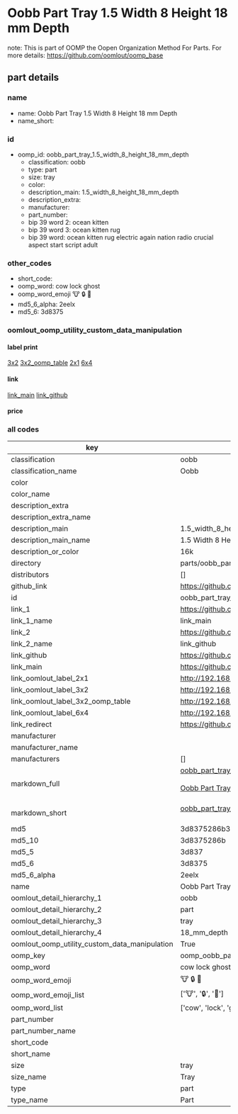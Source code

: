 # Oobb Part Tray 1.5 Width 8 Height 18 mm Depth  

note: This is part of OOMP the Oopen Organization Method For Parts. For more details: https://github.com/oomlout/oomp_base

##  part details
  







### name
* name: Oobb Part Tray 1.5 Width 8 Height 18 mm Depth
* name_short: 
### id
* oomp_id: oobb_part_tray_1.5_width_8_height_18_mm_depth
  * classification: oobb
  * type: part
  * size: tray
  * color: 
  * description_main: 1.5_width_8_height_18_mm_depth
  * description_extra: 
  * manufacturer: 
  * part_number: 
  * bip 39 word 2: ocean kitten
  * bip 39 word 3: ocean kitten rug
  * bip 39 word: ocean kitten rug electric again nation radio crucial aspect start script adult

### other_codes
* short_code: 
* oomp_word: cow lock ghost
* oomp_word_emoji :cow: :lock: :ghost:
* md5_6_alpha: 2eelx
* md5_6: 3d8375






### oomlout_oomp_utility_custom_data_manipulation
#### label print
[3x2](http://192.168.1.245:1112/?label=oomp%202eelx)
[3x2_oomp_table](http://192.168.1.108:1112/?label=oomp%202eelx)
[2x1](http://192.168.1.242:1112/?label=oomp%202eelx)
[6x4](http://192.168.1.55:1112/?label=oomp%202eelx)    

#### link

[link_main](https://github.com/oomlout/oomlout_oomp_version_1_messy/tree/main/parts/oobb_part_tray_1.5_width_8_height_18_mm_depth) [link_github](https://github.com/oomlout/oomlout_oomp_version_1_messy/tree/main/parts/oobb_part_tray_1.5_width_8_height_18_mm_depth)                             

#### price







### all codes 
| key | value |  
| --- | --- |  
| classification | oobb |  
| classification_name | Oobb |  
| color |  |  
| color_name |  |  
| description_extra |  |  
| description_extra_name |  |  
| description_main | 1.5_width_8_height_18_mm_depth |  
| description_main_name | 1.5 Width 8 Height 18 mm Depth |  
| description_or_color | 16k |  
| directory | parts/oobb_part_tray_1.5_width_8_height_18_mm_depth |  
| distributors | [] |  
| github_link | https://github.com/oomlout/oomlout_oomp_part_src/tree/main/parts/oobb_part_tray_1.5_width_8_height_18_mm_depth |  
| id | oobb_part_tray_1.5_width_8_height_18_mm_depth |  
| link_1 | https://github.com/oomlout/oomlout_oomp_version_1_messy/tree/main/parts/oobb_part_tray_1.5_width_8_height_18_mm_depth |  
| link_1_name | link_main |  
| link_2 | https://github.com/oomlout/oomlout_oomp_version_1_messy/tree/main/parts/oobb_part_tray_1.5_width_8_height_18_mm_depth |  
| link_2_name | link_github |  
| link_github | https://github.com/oomlout/oomlout_oomp_version_1_messy/tree/main/parts/oobb_part_tray_1.5_width_8_height_18_mm_depth |  
| link_main | https://github.com/oomlout/oomlout_oomp_version_1_messy/tree/main/parts/oobb_part_tray_1.5_width_8_height_18_mm_depth |  
| link_oomlout_label_2x1 | http://192.168.1.242:1112/?label=oomp%202eelx |  
| link_oomlout_label_3x2 | http://192.168.1.245:1112/?label=oomp%202eelx |  
| link_oomlout_label_3x2_oomp_table | http://192.168.1.108:1112/?label=oomp%202eelx |  
| link_oomlout_label_6x4 | http://192.168.1.55:1112/?label=oomp%202eelx |  
| link_redirect | https://github.com/oomlout/oomlout_oomp_version_1_messy/tree/main/parts/oobb_part_tray_1.5_width_8_height_18_mm_depth |  
| manufacturer |  |  
| manufacturer_name |  |  
| manufacturers | [] |  
| markdown_full | [oobb_part_tray_1.5_width_8_height_18_mm_depth](none)<br>[](none)<br>[Oobb Part Tray 1.5 Width 8 Height 18 Mm Depth](none)<br><br> |  
| markdown_short | [oobb_part_tray_1.5_width_8_height_18_mm_depth](none)<br><br> |  
| md5 | 3d8375286b34761a4d0254777a1ed4c7 |  
| md5_10 | 3d8375286b |  
| md5_5 | 3d837 |  
| md5_6 | 3d8375 |  
| md5_6_alpha | 2eelx |  
| name | Oobb Part Tray 1.5 Width 8 Height 18 mm Depth |  
| oomlout_detail_hierarchy_1 | oobb |  
| oomlout_detail_hierarchy_2 | part |  
| oomlout_detail_hierarchy_3 | tray |  
| oomlout_detail_hierarchy_4 | 18_mm_depth |  
| oomlout_oomp_utility_custom_data_manipulation | True |  
| oomp_key | oomp_oobb_part_tray_1.5_width_8_height_18_mm_depth |  
| oomp_word | cow lock ghost |  
| oomp_word_emoji | :cow: :lock: :ghost: |  
| oomp_word_emoji_list | [':cow:', ':lock:', ':ghost:'] |  
| oomp_word_list | ['cow', 'lock', 'ghost'] |  
| part_number |  |  
| part_number_name |  |  
| short_code |  |  
| short_name |  |  
| size | tray |  
| size_name | Tray |  
| type | part |  
| type_name | Part |  
